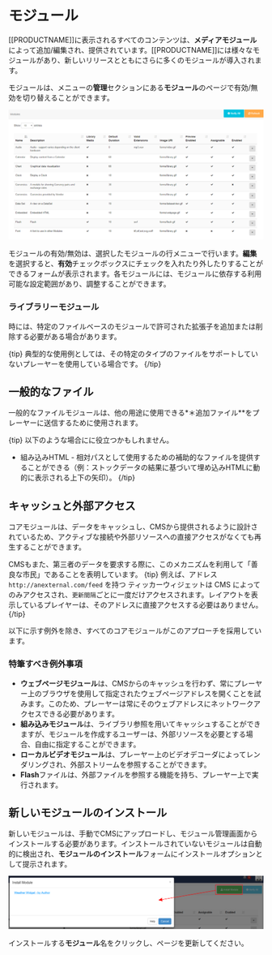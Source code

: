 <!--toc=widgets-->
# モジュール

[[PRODUCTNAME]]に表示されるすべてのコンテンツは、**メディアモジュール**によって追加/編集され、提供されています。[[PRODUCTNAME]]には様々なモジュールがあり、新しいリリースとともにさらに多くのモジュールが導入されます。

モジュールは、メニューの**管理**セクションにある**モジュール**のページで有効/無効を切り替えることができます。

![Modules Grid](img/media_modules_grid.png)

モジュールの有効/無効は、選択したモジュールの行メニューで行います。**編集**を選択すると、**有効**チェックボックスにチェックを入れたり外したりすることができるフォームが表示されます。各モジュールには、モジュールに依存する利用可能な設定範囲があり、調整することができます。

### ライブラリーモジュール

時には、特定のファイルベースのモジュールで許可された拡張子を追加または削除する必要がある場合があります。

{tip}
典型的な使用例としては、その特定のタイプのファイルをサポートしていないプレーヤーを使用している場合です。
{/tip}

## 一般的なファイル

一般的なファイルモジュールは、他の用途に使用できる*＊追加ファイル**をプレーヤーに送信するために使用されます。

{tip}
以下のような場合にに役立つかもしれません。

- 組み込みHTML - 相対パスとして使用するための補助的なファイルを提供することができる（例：ストックデータの結果に基づいて埋め込みHTMLに動的に表示される上下の矢印）。
{/tip}

## キャッシュと外部アクセス

コアモジュールは、データをキャッシュし、CMSから提供されるように設計されているため、アクティブな接続や外部リソースへの直接アクセスがなくても再生することができます。

CMSもまた、第三者のデータを要求する際に、このメカニズムを利用して「善良な市民」であることを表明しています。
{tip}
例えば、アドレス `http://anexternal.com/feed` を持つ ティッカーウィジェットは CMS によってのみアクセスされ、`更新間隔`ごとに一度だけアクセスされます。レイアウトを表示しているプレイヤーは、そのアドレスに直接アクセスする必要はありません。
{/tip}

以下に示す例外を除き、すべてのコアモジュールがこのアプローチを採用しています。

### 特筆すべき例外事項

- **ウェブページモジュール**は、CMSからのキャッシュを行わず、常にプレーヤー上のブラウザを使用して指定されたウェブページアドレスを開くことを試みます。このため、プレーヤーは常にそのウェブアドレスにネットワークアクセスできる必要があります。
- **組み込みモジュール**は、ライブラリ参照を用いてキャッシュすることができますが、モジュールを作成するユーザーは、外部リソースを必要とする場合、自由に指定することができます。
- **ローカルビデオモジュール**は、プレーヤー上のビデオデコーダによってレンダリングされ、外部ストリームを参照することができます。
- **Flash**ファイルは、外部ファイルを参照する機能を持ち、プレーヤー上で実行されます。

## 新しいモジュールのインストール

新しいモジュールは、手動でCMSにアップロードし、モジュール管理画面からインストールする必要があります。インストールされていないモジュールは自動的に検出され、**モジュールのインストール**フォームにインストールオプションとして提示されます。

![Module Install Form](img/media_module_admin_install_form.png)

インストールする**モジュール**名をクリックし、ページを更新してください。
